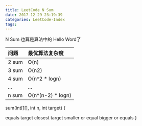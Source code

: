 ```yaml
---
title: LeetCode N Sum
date: 2017-12-29 23:19:39
categories: LeetCode-Index
tags:
---
```


N Sum 也算是算法中的 Hello Word了

|问题|最优算法复杂度|
|:---|:-------------|
|2 sum| O(n)        |
|3 sum| O(n2)    |
|4 sum| O(n^2 *  logn) |
|...|...|
|n sum| O(n^(n-2) * logn)|

sum(int[][], int n, int target) {

  equals target 
  closest target
  smaller or equal
  bigger or equals
}

